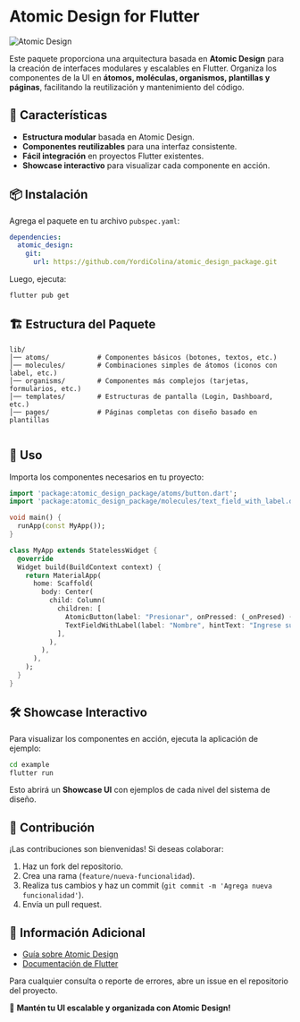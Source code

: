 # Atomic Design for Flutter

![Atomic Design](https://miro.medium.com/max/1400/1*9z7wT9-o7y6v4ebMrzAWzQ.png)

Este paquete proporciona una arquitectura basada en **Atomic Design** para la creación de interfaces modulares y escalables en Flutter. Organiza los componentes de la UI en **átomos, moléculas, organismos, plantillas y páginas**, facilitando la reutilización y mantenimiento del código.

## 🚀 Características

- **Estructura modular** basada en Atomic Design.
- **Componentes reutilizables** para una interfaz consistente.
- **Fácil integración** en proyectos Flutter existentes.
- **Showcase interactivo** para visualizar cada componente en acción.

## 📦 Instalación

Agrega el paquete en tu archivo `pubspec.yaml`:

```yaml
dependencies:
  atomic_design:
    git:
      url: https://github.com/YordiColina/atomic_design_package.git
```

Luego, ejecuta:

```sh
flutter pub get
```

## 🏗️ Estructura del Paquete

```
lib/
│── atoms/            # Componentes básicos (botones, textos, etc.)
│── molecules/        # Combinaciones simples de átomos (iconos con label, etc.)
│── organisms/        # Componentes más complejos (tarjetas, formularios, etc.)
│── templates/        # Estructuras de pantalla (Login, Dashboard, etc.)
│── pages/            # Páginas completas con diseño basado en plantillas
         
```

## 🎨 Uso

Importa los componentes necesarios en tu proyecto:

```dart
import 'package:atomic_design_package/atoms/button.dart';
import 'package:atomic_design_package/molecules/text_field_with_label.dart';

void main() {
  runApp(const MyApp());
}

class MyApp extends StatelessWidget {
  @override
  Widget build(BuildContext context) {
    return MaterialApp(
      home: Scaffold(
        body: Center(
          child: Column(
            children: [
              AtomicButton(label: "Presionar", onPressed: (_onPresed) {}),
              TextFieldWithLabel(label: "Nombre", hintText: "Ingrese su nombre"),
            ],
          ),
        ),
      ),
    );
  }
}
```

## 🛠 Showcase Interactivo

Para visualizar los componentes en acción, ejecuta la aplicación de ejemplo:

```sh
cd example
flutter run
```

Esto abrirá un **Showcase UI** con ejemplos de cada nivel del sistema de diseño.

## 🤝 Contribución

¡Las contribuciones son bienvenidas! Si deseas colaborar:

1. Haz un fork del repositorio.
2. Crea una rama (`feature/nueva-funcionalidad`).
3. Realiza tus cambios y haz un commit (`git commit -m 'Agrega nueva funcionalidad'`).
4. Envía un pull request.

## 📝 Información Adicional

- [Guía sobre Atomic Design](https://bradfrost.com/blog/post/atomic-web-design/)
- [Documentación de Flutter](https://flutter.dev/docs)

Para cualquier consulta o reporte de errores, abre un issue en el repositorio del proyecto.

📌 **Mantén tu UI escalable y organizada con Atomic Design!**

